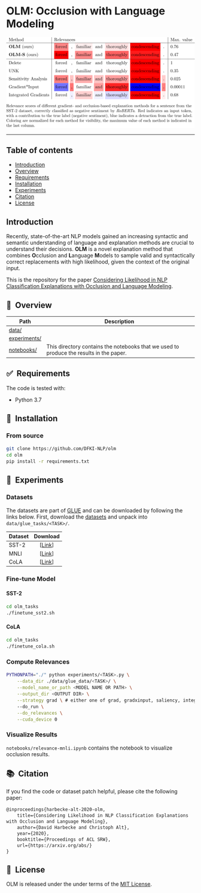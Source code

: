 # OLM: Occlusion with Language Modeling

![olm-table](table.svg)
  
---

## Table of contents

* [Introduction](#introduction)
* [Overview](#-overview)
* [Requirements](#-requirements)
* [Installation](#-installation)
* [Experiments](#-experiments)
* [Citation](#-citation)
* [License](#-license)


## Introduction
Recently, state-of-the-art NLP models gained an increasing syntactic and semantic understanding of language and explanation methods are crucial to understand their decisions. 
**OLM** is a novel explanation method that combines **O**cclusion and **L**anguage **M**odels to sample valid and syntactically correct replacements with high likelihood, given the context of the original input.

This is the repository for the paper [Considering Likelihood in NLP Classification Explanations with Occlusion and Language Modeling](https://arxiv.org/abs/). 


## 🔭&nbsp; Overview

| Path                     | Description                            |
|------------------------- |------------------------------  |
| [data/](dataset/)     |  |
| [experiments/](notebooks/) | |
| [notebooks/](notebooks/) | This directory contains the notebooks that we used to produce the results in the paper.|


## ✅&nbsp; Requirements

The code is tested with:

- Python 3.7


## 🚀&nbsp; Installation

### From source
```bash
git clone https://github.com/DFKI-NLP/olm
cd olm
pip install -r requirements.txt
```


## 🔬&nbsp; Experiments

### Datasets

The datasets are part of [GLUE](https://gluebenchmark.com/tasks) and can be downloaded by following the links below.
First, download the [datasets](datasets) and unpack into `data/glue_tasks/<TASK>/`.

| Dataset | Download |
| ------- | :--------: |
| SST-2| [[Link](https://firebasestorage.googleapis.com/v0/b/mtl-sentence-representations.appspot.com/o/data%2FSST-2.zip?alt=media&token=aabc5f6b-e466-44a2-b9b4-cf6337f84ac8)] |
| MNLI | [[Link](https://firebasestorage.googleapis.com/v0/b/mtl-sentence-representations.appspot.com/o/data%2FMNLI.zip?alt=media&token=50329ea1-e339-40e2-809c-10c40afff3ce)] |
| CoLA | [[Link]()] |

### Fine-tune Model

#### SST-2

```bash
cd olm_tasks
./finetune_sst2.sh
```

#### CoLA

```bash
cd olm_tasks
./finetune_cola.sh
```

### Compute Relevances

```bash
PYTHONPATH="./" python experiments/<TASK>.py \
    --data_dir ./data/glue_data/<TASK>/ \
    --model_name_or_path <MODEL NAME OR PATH> \
    --output_dir <OUTPUT DIR> \
    --strategy grad \ # either one of grad, gradxinput, saliency, integratedgrad, unk, resampling, resampling_std, delete
    --do_run \
    --do_relevances \
    --cuda_device 0
```

### Visualize Results


`notebooks/relevance-mnli.ipynb` contains the notebook to visualize occlusion results.

## 📚&nbsp; Citation

If you find the code or dataset patch helpful, please cite the following paper:
```
@inproceedings{harbecke-alt-2020-olm,
    title={Considering Likelihood in NLP Classification Explanations with Occlusion and Language Modeling},
    author={David Harbecke and Christoph Alt},
    year={2020},
    booktitle={Proceedings of ACL SRW},
    url={https://arxiv.org/abs/}
}
```

## 📘&nbsp; License
OLM is released under the under terms of the [MIT License](LICENSE).
